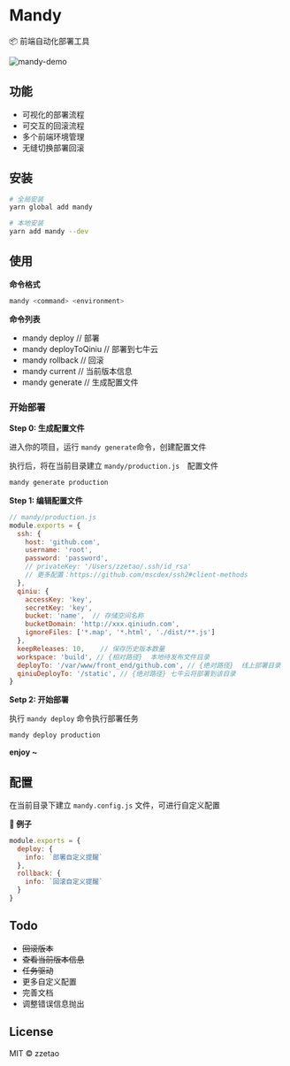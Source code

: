 # Mandy

📦 前端自动化部署工具



![mandy-demo](https://cloud.githubusercontent.com/assets/8110936/25962458/7b49f6f6-36b0-11e7-87ee-fd8765a58aec.gif)



## 功能

- 可视化的部署流程
- 可交互的回滚流程
- 多个前端环境管理
- 无缝切换部署回滚




## 安装

```Bash
# 全局安装
yarn global add mandy

# 本地安装
yarn add mandy --dev
```



## 使用

**命令格式**

```bash
mandy <command> <environment>
```

**命令列表**

- mandy deploy <environment>         //  部署
- mandy deployToQiniu <environment>  //  部署到七牛云
- mandy rollback <environment>       //  回滚
- mandy current <environment>        //  当前版本信息
- mandy generate                     //  生成配置文件



### 开始部署

**Step 0: 生成配置文件**

进入你的项目，运行 `mandy generate`命令，创建配置文件

执行后，将在当前目录建立 `mandy/production.js  `配置文件

```bash
mandy generate production
```



**Step 1: 编辑配置文件**

```javascript
// mandy/production.js
module.exports = {
  ssh: {
    host: 'github.com',
    username: 'root',
    password: 'password',
    // privateKey: '/Users/zzetao/.ssh/id_rsa'
    // 更多配置：https://github.com/mscdex/ssh2#client-methods
  },
  qiniu: {
    accessKey: 'key',
    secretKey: 'key',
    bucket: 'name',  // 存储空间名称
    bucketDomain: 'http://xxx.qiniudn.com',
    ignoreFiles: ['*.map', '*.html', './dist/**.js']
  },
  keepReleases: 10,    // 保存历史版本数量
  workspace: 'build', // {相对路径}  本地待发布文件目录
  deployTo: '/var/www/front_end/github.com', // {绝对路径}  线上部署目录
  qiniuDeployTo: '/static', // {绝对路径} 七牛云将部署到该目录
}
```



**Setp 2: 开始部署**

执行 `mandy deploy` 命令执行部署任务

```bash
mandy deploy production
```



**enjoy ~**



## 配置

在当前目录下建立 `mandy.config.js` 文件，可进行自定义配置



**🌰 例子**

```javascript
module.exports = {
  deploy: {
    info: `部署自定义提醒`
  },
  rollback: {
    info: `回滚自定义提醒`
  }
}
```




## Todo

- ~~回滚版本~~
- ~~查看当前版本信息~~
- ~~任务驱动~~
- 更多自定义配置
- 完善文档
- 调整错误信息抛出



## License

MIT © zzetao